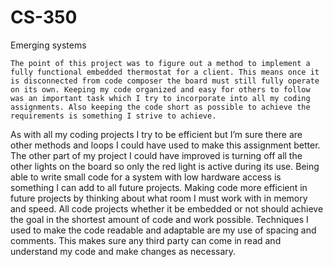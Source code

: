 # CS-350
Emerging systems
	
	
	
	
	The point of this project was to figure out a method to implement a fully functional embedded thermostat for a client. This means once it is disconnected from code composer the board must still fully operate on its own. Keeping my code organized and easy for others to follow was an important task which I try to incorporate into all my coding assignments. Also keeping the code short as possible to achieve the requirements is something I strive to achieve. 
As with all my coding projects I try to be efficient but I’m sure there are other methods and loops I could have used to make this assignment better. The other part of my project I could have improved is turning off all the other lights on the board so only the red light is active during its use. 
	Being able to write small code for a system with low hardware access is something I can add to all future projects. Making code more efficient in future projects by thinking about what room I must work with in memory and speed. All code projects whether it be embedded or not should achieve the goal in the shortest amount of code and work possible. Techniques I used to make the code readable and adaptable are my use of spacing and comments. This makes sure any third party can come in read and understand my code and make changes as necessary. 
